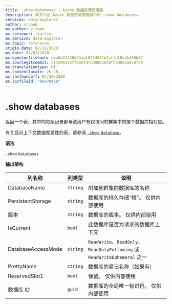 ```yaml
---
title: .show databases - Azure 数据资源管理器
description: 本文介绍 Azure 数据资源管理器中的 .show databases。
services: data-explorer
author: orspod
ms.author: v-tawe
ms.reviewer: rkarlin
ms.service: data-explorer
ms.topic: reference
origin.date: 02/13/2020
ms.date: 07/01/2020
ms.openlocfilehash: eba0d22438d73aa1677d3ffb7affd18cdb450b87
ms.sourcegitcommit: c17e965d4ffd82fd7cd86b2648fcb0053a65df00
ms.translationtype: HT
ms.contentlocale: zh-CN
ms.lasthandoff: 07/20/2020
ms.locfileid: "86470458"
---
```

# <a name="show-databases"></a>.show databases

返回一个表，其中的每条记录都与该用户有权访问的群集中的某个数据库相对应。

有关显示上下文数据库属性的表，请参阅 [`.show database`](show-database.md)。

**语法**

`.show` `databases`

**输出架构**

| 列名称        | 列类型 | 说明                                                                  |
| ------------------ | ----------- | ---------------------------------------------------------------------------- |
| DatabaseName       | `string`    | 附加到群集的数据库的名称                             |
| PersistentStorage  | `string`    | 数据库的持久存储“根”。 仅供内部使用         |
| 版本            | `string`    | 数据库的版本。 仅供内部使用                           |
| IsCurrent          | `bool`      | 此数据库是否为请求的数据库上下文                 |
| DatabaseAccessMode | `string`    | `ReadWrite`、`ReadOnly`、`ReadOnlyFollowing` 或 `ReadWriteEphemeral` 之一 |
| PrettyName         | `string`    | 数据库的易记名称（如果有）                                      |
| ReservedSlot1      | `bool`      | 保留。 仅供内部使用                                              |
| 数据库 ID         | `guid`      | 数据库的全局唯一标识符。 仅供内部使用         |
